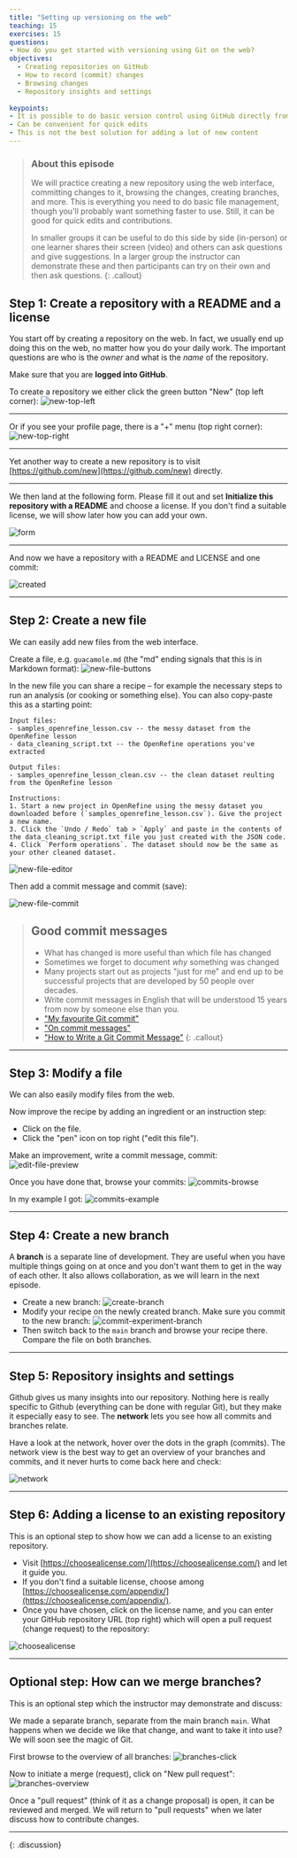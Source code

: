 ```yaml
---
title: "Setting up versioning on the web"
teaching: 15
exercises: 15
questions:
- How do you get started with versioning using Git on the web?
objectives:
  - Creating repositories on GitHub
  - How to record (commit) changes
  - Browsing changes
  - Repository insights and settings 
 
keypoints:
- It is possible to do basic version control using GitHub directly from the web  
- Can be convenient for quick edits
- This is not the best solution for adding a lot of new content
---
```


> ### About this episode 
> We will practice creating a new repository using the web interface, committing changes to it, browsing the changes, creating branches, and more. This is everything you need to do basic file management, though you'll probably want something faster to use.  Still, it can be good for quick edits and contributions.
>
> In smaller groups it can be useful to do this side by side (in-person) or one learner shares their screen (video) and others can ask questions and give suggestions. In a larger group the instructor can demonstrate these and then participants can try on their own and then ask questions.
{: .callout}

## Step 1: Create a repository with a README and a license

You start off by creating a repository on the web.  In fact, we
usually end up doing this on the web, no matter how you do your daily
work.  The important questions are who is the *owner* and what is the
*name* of the repository.

Make sure that you are **logged into GitHub**.

To create a repository we either click the green button "New" (top left corner):
![new-top-left](../fig/creating-using-web/new-top-left.png)

---

Or if you see your profile page, there is a "+" menu (top right corner):
![new-top-right](../fig/creating-using-web/new-top-right.png)

---

Yet another way to create a new repository is to visit
[https://github.com/new](https://github.com/new) directly.

---

We then land at the following form.  Please fill it out and set **Initialize
this repository with a README** and choose a license.  If you don't find a
suitable license, we will show later how you can add your own.

![form](../fig/creating-using-web/form.png)

---

And now we have a repository with a README and LICENSE and one commit:

![created](../fig/creating-using-web/created.png)

---

## Step 2: Create a new file

We can easily add new files from the web interface.

Create a file, e.g. `guacamole.md` (the "md" ending signals that this is in Markdown format):
![new-file-buttons](../fig/creating-using-web/new-file-buttons.png)

In the new file you can share a recipe – for example the necessary steps to run an analysis (or cooking or something else).
You can also copy-paste this as a starting point:
```
Input files:
- samples_openrefine_lesson.csv -- the messy dataset from the OpenRefine lesson 
- data_cleaning_script.txt -- the OpenRefine operations you've extracted

Output files:
- samples_openrefine_lesson_clean.csv -- the clean dataset reulting from the OpenRefine lesson

Instructions:
1. Start a new project in OpenRefine using the messy dataset you downloaded before (`samples_openrefine_lesson.csv`). Give the project a new name.
3. Click the `Undo / Redo` tab > `Apply` and paste in the contents of the data_cleaning_script.txt file you just created with the JSON code.
4. Click `Perform operations`. The dataset should now be the same as your other cleaned dataset.
```

![new-file-editor](../fig/creating-using-web/new-file-editor.png)

Then add a commit message and commit (save):

![new-file-commit](../fig/creating-using-web/new-file-commit.png)

> ## Good commit messages
>
> - What has changed is more useful than which file has changed
> - Sometimes we forget to document *why* something was changed
> - Many projects start out as projects "just for me" and end up to be successful projects
>   that are developed by 50 people over decades.
> - Write commit messages in English that will be understood
>   15 years from now by someone else than you.
> - ["My favourite Git commit"](https://fatbusinessman.com/2019/my-favourite-git-commit)
> - ["On commit messages"](https://who-t.blogspot.com/2009/12/on-commit-messages.html)
> - ["How to Write a Git Commit Message"](https://chris.beams.io/posts/git-commit/)
{: .callout}

---

## Step 3: Modify a file

We can also easily modify files from the web.

Now improve the recipe by adding an ingredient or an instruction step:
- Click on the file.
- Click the "pen" icon on top right ("edit this file").

Make an improvement, write a commit message, commit:
![edit-file-preview](../fig/creating-using-web/edit-file-preview.png)

Once you have done that, browse your commits:
![commits-browse](../fig/creating-using-web/commits-browse.png)

In my example I got:
![commits-example](../fig/creating-using-web/commits-example.png)

---

## Step 4: Create a new branch

A **branch** is a separate line of development. They are useful when
you have multiple things going on at once and you don't want them to
get in the way of each other.  It also allows collaboration, as we
will learn in the next episode.

- Create a new branch:
  ![create-branch](../fig/creating-using-web/create-branch.png)
- Modify your recipe on the newly created branch. Make sure you commit to the new branch:
  ![commit-experiment-branch](../fig/creating-using-web/commit-experiment-branch.png)
- Then switch back to the `main` branch and browse your recipe there. Compare the file on both branches.

---

## Step 5: Repository insights and settings

Github gives us many insights into our repository.  Nothing here is
really specific to Github (everything can be done with regular Git),
but they make it especially easy to see.  The **network** lets you see
how all commits and branches relate.

Have a look at the network, hover over the dots in the graph
(commits).  The network view is the best way to get an overview of
your branches and commits, and it never hurts to come back here and
check:

![network](../fig/creating-using-web/network.png)

---

## Step 6: Adding a license to an existing repository

This is an optional step to show how we can add a license
to an existing repository.

- Visit [https://choosealicense.com/](https://choosealicense.com/) and let it guide you.
- If you don't find a suitable license,
  choose among [https://choosealicense.com/appendix/](https://choosealicense.com/appendix/).
- Once you have chosen, click on the license name, and you can enter your GitHub repository URL (top right)
  which will open a pull request (change request) to the repository:

![choosealicense](../fig/creating-using-web/choosealicense.png)

---

## Optional step: How can we merge branches?

This is an optional step which the instructor may demonstrate and discuss:

We made a separate branch, separate from the main branch `main`.
What happens when we decide we like that change, and want to take it
into use?  We will soon see the magic of Git.

First browse to the overview of all branches:
![branches-click](../fig/creating-using-web/branches-click.png)

Now to initiate a merge (request), click on "New pull request":
![branches-overview](../fig/creating-using-web/branches-overview.png)

Once a "pull request" (think of it as a change proposal) is open, it can be
reviewed and merged. We will return to "pull requests" when we later discuss
how to contribute changes.

---


{: .discussion}